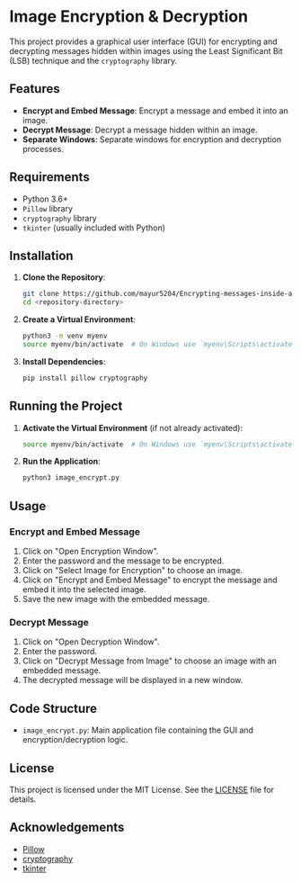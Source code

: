 # Image Encryption & Decryption

This project provides a graphical user interface (GUI) for encrypting and decrypting messages hidden within images using the Least Significant Bit (LSB) technique and the `cryptography` library.

## Features

- **Encrypt and Embed Message**: Encrypt a message and embed it into an image.
- **Decrypt Message**: Decrypt a message hidden within an image.
- **Separate Windows**: Separate windows for encryption and decryption processes.

## Requirements

- Python 3.6+
- `Pillow` library
- `cryptography` library
- `tkinter` (usually included with Python)

## Installation

1. **Clone the Repository**:

   ```sh
   git clone https://github.com/mayur5204/Encrypting-messages-inside-an-image-using-LSB.git
   cd <repository-directory>
   ```

2. **Create a Virtual Environment**:

   ```sh
   python3 -m venv myenv
   source myenv/bin/activate  # On Windows use `myenv\Scripts\activate`
   ```

3. **Install Dependencies**:
   ```sh
   pip install pillow cryptography
   ```

## Running the Project

1. **Activate the Virtual Environment** (if not already activated):

   ```sh
   source myenv/bin/activate  # On Windows use `myenv\Scripts\activate`
   ```

2. **Run the Application**:
   ```sh
   python3 image_encrypt.py
   ```

## Usage

### Encrypt and Embed Message

1. Click on "Open Encryption Window".
2. Enter the password and the message to be encrypted.
3. Click on "Select Image for Encryption" to choose an image.
4. Click on "Encrypt and Embed Message" to encrypt the message and embed it into the selected image.
5. Save the new image with the embedded message.

### Decrypt Message

1. Click on "Open Decryption Window".
2. Enter the password.
3. Click on "Decrypt Message from Image" to choose an image with an embedded message.
4. The decrypted message will be displayed in a new window.

## Code Structure

- `image_encrypt.py`: Main application file containing the GUI and encryption/decryption logic.

## License

This project is licensed under the MIT License. See the [LICENSE](LICENSE) file for details.

## Acknowledgements

- [Pillow](https://python-pillow.org/)
- [cryptography](https://cryptography.io/)
- [tkinter](https://docs.python.org/3/library/tkinter.html)
